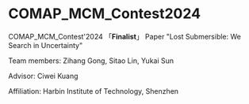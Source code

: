 # COMAP_MCM_Contest2024
COMAP_MCM_Contest'2024 「**Finalist**」 Paper "Lost Submersible: We Search in Uncertainty"

Team members: Zihang Gong, Sitao Lin, Yukai Sun

Advisor: Ciwei Kuang

Affiliation: Harbin Institute of Technology, Shenzhen

